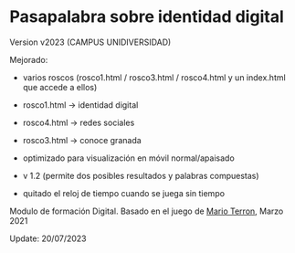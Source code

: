 # Pasapalabra sobre identidad digital
Version v2023 (CAMPUS UNIDIVERSIDAD) 



Mejorado: 

* varios roscos (rosco1.html /  rosco3.html / rosco4.html y un index.html  que accede a ellos)
* rosco1.html -> identidad digital
* rosco4.html -> redes sociales
* rosco3.html -> conoce granada

* optimizado para visualización en móvil normal/apaisado

* v 1.2 (permite dos posibles resultados y palabras compuestas)

* quitado el reloj de tiempo cuando se juega sin tiempo




Modulo de formación Digital. Basado en el juego de  <a href="https://github.com/MarioTerron/pasapalabra/">Mario Terron</a>, Marzo 2021

Update: 20/07/2023

